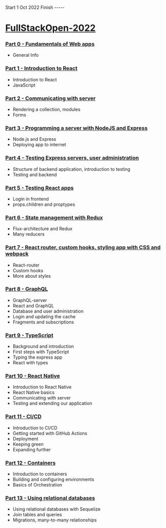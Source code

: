 Start 1 Oct 2022
Finish -----
# [FullStackOpen-2022](https://fullstackopen.com/)
### [Part 0 - Fundamentals of Web apps](https://fullstackopen.com/en/part0)

- General Info
### [Part 1 - Introduction to React](https://fullstackopen.com/en/part1)

- Introduction to React
- JavaScript
### [Part 2 - Communicating with server](https://fullstackopen.com/en/part2)

- Rendering a collection, modules
- Forms
### [Part 3 - Programming a server with NodeJS and Express](https://fullstackopen.com/en/part3)

- Node.js and Express
- Deploying app to internet

### [Part 4 - Testing Express servers, user administration](https://fullstackopen.com/en/part4)

- Structure of backend application, introduction to testing
- Testing and backend


### [Part 5 - Testing React apps](https://fullstackopen.com/en/part5)

- Login in frontend
- props.children and proptypes

### [Part 6 - State management with Redux](https://fullstackopen.com/en/part6)

- Flux-architecture and Redux
- Many reducers


### [Part 7 - React router, custom hooks, styling app with CSS and webpack](https://fullstackopen.com/en/part7)
- React-router
- Custom hooks
- More about styles

### [Part 8 - GraphQL](https://fullstackopen.com/en/part8)

- GraphQL-server
- React and GraphQL
- Database and user administration
- Login and updating the cache
- Fragments and subscriptions

### [Part 9 - TypeScript](https://fullstackopen.com/en/part9)

- Background and introduction
- First steps with TypeScript
- Typing the express app
- React with types

### [Part 10 - React Native](https://fullstackopen.com/en/part10)

- Introduction to React Native
- React Native basics
- Communicating with server
- Testing and extending our application

### [Part 11 - CI/CD](https://fullstackopen.com/en/part11)

- Introduction to CI/CD
- Getting started with GitHub Actions
- Deployment
- Keeping green
- Expanding further

### [Part 12 - Containers](https://fullstackopen.com/en/part12)

- Introduction to containers
- Building and configuring environments
- Basics of Orchestration

### [Part 13 - Using relational databases](https://fullstackopen.com/en/part13)

- Using relational databases with Sequelize
- Join tables and queries
- Migrations, many-to-many relationships

